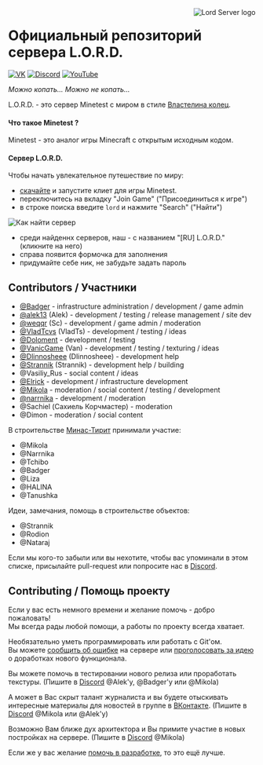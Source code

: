 <a href="https://lord-server.ru/">
    <img src="https://avatars.githubusercontent.com/u/20862851?s=100" alt="Lord Server logo" title="L.O.R.D." align="right"/>
</a>

# Официальный репозиторий сервера L.O.R.D.

[![VK](https://img.shields.io/badge/VK-%230077ff.svg?style=for-the-badge&logo=vk&logoColor=white)](https://vk.com/minetest_lord)
[![Discord](https://img.shields.io/badge/Discord-%237289DA.svg?style=for-the-badge&logo=discord&logoColor=white)](https://www.discord.gg/uTX3mbb)
[![YouTube](https://img.shields.io/badge/YouTube-%23FF0000.svg?style=for-the-badge&logo=YouTube&logoColor=white)](https://www.youtube.com/channel/UCVULgQLzFwXdwG02zoJOfIg)

*Можно копать... Можно не копать...*

L.O.R.D. - это сервер Minetest с миром в стиле [Властелина колец](https://ru.wikipedia.org/wiki/%D0%92%D0%BB%D0%B0%D1%81%D1%82%D0%B5%D0%BB%D0%B8%D0%BD_%D0%BA%D0%BE%D0%BB%D0%B5%D1%86).

#### Что такое Minetest ?

Minetest - это аналог игры Minecraft с открытым исходным кодом.

#### Сервер L.O.R.D.

Чтобы начать увлекательное путешествие по миру:
 - [скачайте](https://www.minetest.net/downloads/) и запустите клиет для игры Minetest.
 - переключитесь на вкладку "Join Game" ("Присоединиться к игре")
 - в строке поиска введите `lord` и нажмите "Search" ("Найти")

![Как найти сервер](menu/search-lord.png)

 - среди найденнх серверов, наш - с названием "\[RU\] L.O.R.D." (кликните на него)
 - справа появится формочка для заполнения
 - придумайте себе ник, не забудьте задать пароль


## Contributors / Участники

 - [@Badger](https://github.com/albel4) - infrastructure administration / development / game admin
 - [@alek13](https://github.com/alek13) (Alek) - development / testing / release management / site dev
 - [@weqqr](https://github.com/weqqr) (Sc) - development / game admin / moderation
 - [@VladTcvs](https://github.com/vladtcvs) (VladTs) - development / testing / ideas
 - [@Doloment](https://github.com/Doloment) - development / testing
 - [@VanicGame](https://github.com/VanicGame) (Van) - development / testing / texturing / ideas
 - [@Dlinnosheee](https://github.com/kevicky9) (Dlinnosheee) - development help
 - [@Strannik](https://github.com/LordStrannik) (Strannik) - development help / building
 - @Vasiliy_Rus - social content / ideas
 - [@Elrick](https://github.com/googolgl) - development / infrastructure development
 - [@Mikola](https://github.com/Mikola314) - moderation / social content / testing / development
 - [@narrnika](https://github.com/narrnika) - development / moderation
 - @Sachiel (Сахиель Корчмастер) - moderation
 - @Dimon - moderation / social content

В строительстве [Минас-Тирит](https://vk.com/minetest_lord?z=video-110633545_456239020) принимали участие:
 - @Mikola
 - @Narrnika
 - @Tchibo
 - @Badger
 - @Liza
 - @HALINA
 - @Tanushka

Идеи, замечания, помощь в строительстве объектов:
 - @Strannik
 - @Rodion
 - @Nataraj

Если мы кого-то забыли или вы нехотите, чтобы вас упоминали в этом списке,
присылайте pull-request или попросите нас в [Discord](https://www.discord.gg/uTX3mbb).

## Contributing / Помощь проекту

Если у вас есть немного времени и желание помочь - добро пожаловать!<br>
Мы всегда рады любой помощи, а работы по проекту всегда хватает.

Необязательно уметь программировать или работать с Git'ом.<br>
Вы можете [сообщить об ошибке](https://github.com/lord-server/lord/issues/new?assignees=&labels=bug&template=bug_report.md) на сервере
  или [проголосовать за идею](https://github.com/lord-server/lord/issues?q=is%3Aissue+is%3Aopen+label%3Aidea) о доработках нового функционала.

Вы можете помочь в тестировании нового релиза или проработать текстуры. (Пишите в [Discord](https://www.discord.gg/uTX3mbb) @Alek'у, @Badger'у или @Mikola)

А может в Вас скрыт талант журналиста и вы будете отыскивать интересные материалы для новостей в группе в [ВКонтакте](https://vk.com/minetest_lord). (Пишите в [Discord](https://www.discord.gg/uTX3mbb) @Mikola или @Alek'у)

Возможно Вам ближе дух архитектора и Вы примите участие в новых постройках на сервере. (Пишите в [Discord](https://www.discord.gg/uTX3mbb) @Mikola)

Если же у вас желание [помочь в разработке](development.md), то это ещё лучше.
